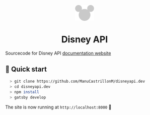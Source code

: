 <p align="center">
  <a href="https://www.disneyapi.dev">
    <img src="./src/images/mickey-silhouette.svg" width="60" />
  </a>
</p>
<h1 align="center">
  Disney API
</h1>

Sourcecode for Disney API [documentation website](https://www.disneyapi.dev)

## 🚀 Quick start

```bash
  > git clone https://github.com/ManuCastrillonM/disneyapi.dev
  > cd disneyapi.dev
  > npm install
  > gatsby develop
```

The site is now running at `http://localhost:8000` 🎉
